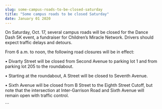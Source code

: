 ```yaml
---
slug: some-campus-roads-to-be-closed-saturday
title: "Some campus roads to be closed Saturday"
date: January 01 2020
---
```


 
<p>
  On Saturday, Oct. 17, several campus roads will be closed for the Dance Dash
  5K event, a fundraiser for Children’s Miracle Network. Drivers should expect
  traffic delays and detours.
</p>
<p>From 6​ a.m. to noon, the following road closures will be in effect:</p>
<p>
  • Divarty Street will be closed from Second Avenue to parking lot 1 and from
  parking lot 205 to the roundabout.
</p>
<p>• Starting at the roundabout, A Street will be closed to Seventh Avenue.</p>
<p>
  • Sixth Avenue will be closed from B Street to the Eighth Street Cutoff, but
  note that the intersection at Inter&#45;Garrison Road and Sixth Avenue will
  remain open with traffic control.
</p>
```
